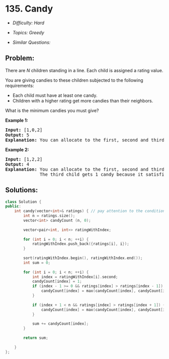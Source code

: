 # 135. Candy

* *Difficulty: Hard*

* *Topics: Greedy*

* *Similar Questions:*

## Problem:

<p>There are <em>N</em> children standing in a line. Each child is assigned a rating value.</p>

<p>You are giving candies to these children subjected to the following requirements:</p>

<ul>
	<li>Each child must have at least one candy.</li>
	<li>Children with a higher rating get more candies than their neighbors.</li>
</ul>

<p>What is the minimum candies you must give?</p>

<p><strong>Example 1:</strong></p>

<pre>
<strong>Input:</strong> [1,0,2]
<strong>Output:</strong> 5
<strong>Explanation:</strong> You can allocate to the first, second and third child with 2, 1, 2 candies respectively.
</pre>

<p><strong>Example 2:</strong></p>

<pre>
<strong>Input:</strong> [1,2,2]
<strong>Output:</strong> 4
<strong>Explanation:</strong> You can allocate to the first, second and third child with 1, 2, 1 candies respectively.
             The third child gets 1 candy because it satisfies the above two conditions.
</pre>

## Solutions:

```c++
class Solution {
public:
    int candy(vector<int>& ratings) { // pay attention to the condition that two adjecent ratings are equal
        int n = ratings.size();
        vector<int> candyCount (n, 0);
        
        vector<pair<int, int>> ratingWithIndex;
        
        for (int i = 0; i < n; ++i) {
            ratingWithIndex.push_back({ratings[i], i});
        }
        
        sort(ratingWithIndex.begin(), ratingWithIndex.end());
        int sum = 0;
        
        for (int i = 0; i < n; ++i) {
            int index = ratingWithIndex[i].second;
            candyCount[index] = 1;
            if (index - 1 >= 0 && ratings[index] > ratings[index - 1]) {
                candyCount[index] = max(candyCount[index], candyCount[index - 1] + 1);
            }
            
            if (index + 1 < n && ratings[index] > ratings[index + 1]) {
                candyCount[index] = max(candyCount[index], candyCount[index + 1] + 1);
            }
            
            sum += candyCount[index];
        }
        
        return sum;
        
    }
};
```
